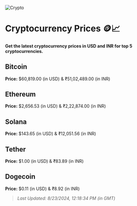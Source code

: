 
![Crypto](https://www.techguide.com.au/wp-content/uploads/2020/11/crypto3.jpeg)

# Cryptocurrency Prices 🪙📈

#### Get the latest cryptocurrency prices in USD and INR for top 5 cryptocurrencies.

## Bitcoin

**Price:** $60,819.00 (in USD) & ₹51,02,489.00 (in INR)

## Ethereum

**Price:** $2,656.53 (in USD) & ₹2,22,874.00 (in INR)

## Solana

**Price:** $143.65 (in USD) & ₹12,051.56 (in INR)

## Tether

**Price:** $1.00 (in USD) & ₹83.89 (in INR)

## Dogecoin

**Price:** $0.11 (in USD) & ₹8.92 (in INR)

> _Last Updated: 8/23/2024, 12:18:34 PM (in GMT)_
